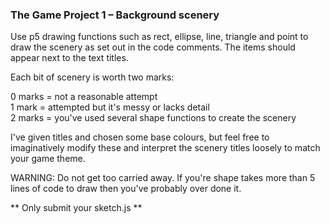 ### The Game Project 1 – Background scenery

Use p5 drawing functions such as rect, ellipse, line, triangle and
point to draw the scenery as set out in the code comments. The items
should appear next to the text titles.

Each bit of scenery is worth two marks:

0 marks = not a reasonable attempt  
1 mark = attempted but it's messy or lacks detail  
2 marks = you've used several shape functions to create the scenery

I've given titles and chosen some base colours, but feel free to
imaginatively modify these and interpret the scenery titles loosely to
match your game theme.

WARNING: Do not get too carried away. If you're shape takes more than 5 lines
of code to draw then you've probably over done it.

** Only submit your sketch.js **
